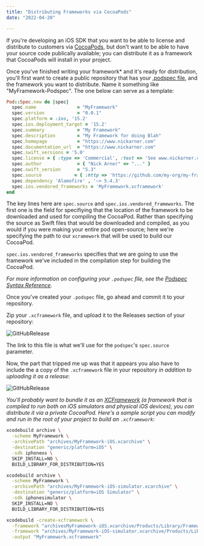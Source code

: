 ```yaml
---
title: "Distributing Frameworks via CocoaPods"
date: "2022-04-20"

---
```




If you're developing an iOS SDK that you want to be able to license and distribute to customers via [CocoaPods](http://cocoapods.org), but don't want to be able to have your source code publically available; you can distribute it as a framework that CocoaPods will install in your project. 

Once you've finished writing your framework* and it's ready for distribution, you'll first want to create a public repository that has your [.podspec file](https://guides.cocoapods.org/syntax/podspec.html), and the framework you want to distribute. Name it something like "MyFramework-Podspec". The one below can serve as a template:

```ruby
Pod::Spec.new do |spec|
  spec.name               = "MyFramework"
  spec.version            = "0.0.1"
  spec.platform = :ios, '15.2'
  spec.ios.deployment_target = '15.2'
  spec.summary            = "My Framework"
  spec.description        = "My Framework for doing Blah"
  spec.homepage           = "https://www.nickarner.com"
  spec.documentation_url  = "https://www.nickarner.com"
  spec.swift_versions = '5.0'
  spec.license = { :type => 'Commercial', :text => 'See www.nickarner.com' }
  spec.author             = { "Nick Arner" => "..." }
  spec.swift_version      = "5.3"
  spec.source            = { :http => 'https://github.com/my-org/my-framework-podspecs/releases/download/0.0.1/MyFramework.xcframework.zip' }
  spec.dependency 'Alamofire' , '~> 5.4.3' 
  spec.ios.vendored_frameworks = 'MyFramework.xcframework'
end
```

The key lines here are `spec.source` and `spec.ios.vendored_frameworks`. The first one is the field for specifiying that the location of the framework to be downloaded and used for compiling the CocoaPod. Rather than specifying the source as Swift files that would be downloaded and compiled, as you would if you were making your entire pod open-source; here we're specifying the path to our `xcramework` that will be used to build our CocoaPod. 

`spec.ios.vendored_frameworks` specifies that we are going to use the framework we've included in the compilation step for building the CocoaPod.  

*For more information on configuring your `.podspec` file, see the [Podspec Syntax Reference](https://guides.cocoapods.org/syntax/podspec.html).* 

Once you've created your `.podspec` file, go ahead and commit it to your repository. 

Zip your `.xcframework` file, and upload it to the Releases section of your repository:

![GitHubRelease](/blog_assets/2022/GitHubReleases.png)

The link to this file is what we'll use for the `podspec`'s `spec.source` parameter. 

Now, the part that tripped me up was that it appears you also have to include the a copy of the `.xcframework` file in your repository *in addition to uploading it as a release*: 

![GitHubRelease](/blog_assets/2022/Framework.png)



*You'll probably want to bundle it as an [XCFramework](https://help.apple.com/xcode/mac/11.4/#/dev544efab96) (a framework that is compiled to run both on iOS simulators and physical iOS devices), you can distribute it via a private CocoaPod. Here's a sample script you can modify and run in the root of your project to build an `.xcframework`*:

```bash
xcodebuild archive \
  -scheme MyFramework \
  -archivePath "archives/MyFramework-iOS.xcarchive" \
  -destination "generic/platform=iOS" \
  -sdk iphoneos \
  SKIP_INSTALL=NO \
  BUILD_LIBRARY_FOR_DISTRIBUTION=YES

xcodebuild archive \
  -scheme MyFramework \
  -archivePath "archives/MyFramework-iOS-simulator.xcarchive" \
  -destination "generic/platform=iOS Simulator" \
  -sdk iphonesimulator \
  SKIP_INSTALL=NO \
  BUILD_LIBRARY_FOR_DISTRIBUTION=YES

xcodebuild -create-xcframework \
  -framework "archivesMyFramework-iOS.xcarchive/Products/Library/Frameworks/MyFramework.framework" \
  -framework "archives/MyFramework-iOS-simulator.xcarchive/Products/Library/Frameworks/MyFramework.framework" \
  -output "MyFramework.xcframework"

```
